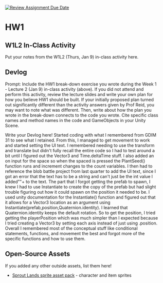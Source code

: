 [![Review Assignment Due Date](https://classroom.github.com/assets/deadline-readme-button-22041afd0340ce965d47ae6ef1cefeee28c7c493a6346c4f15d667ab976d596c.svg)](https://classroom.github.com/a/MjLLqDcN)
# HW1
## W1L2 In-Class Activity

Put your notes from the W1L2 (Thurs, Jan 9) in-class activity here.

## Devlog
Prompt: Include the HW1 break-down exercise you wrote during the Week 1 - Lecture 2 (Jan 9) in-class activity (above). If you did not attend and perform this activity, review the lecture slides and write your own plan for how you believe HW1 should be built. If your initially proposed plan turned out significantly different than the activity answers given by Prof Reid, you may want to note what was different. Then, write about how the plan you wrote in the break-down connects to the code you wrote. Cite specific class names and method names in the code and GameObjects in your Unity Scene.


Write your Devlog here!
Started coding with what I remembered from GDIM 31 to see what I retained. From this, I managed to get movement to work and started setting the UI text. I remembered needing to use the transform and translate but didn't fully recall the entire code so I had to test around a bit until I figured out the Vector3 and Time.deltaTime stuff. I also added an on input for the space so when the spaced is pressed the PlantSeed() function runs and increment changes to the count variables. I then had to reference the blob battle project from last quarter to add the UI text, since I got an error that the text has to be a string and can't just be the int value I added""+ to the text. The part that I forgot getting the prefab to spawn, I knew I had to use Instantiate to create the copy of the prefab but had slight trouble figuring out how it could spawn on the position it needed to be. I used unity documentation for the Instantiate() function and figured out that it allows for a Vector3 location as an argument using Instantiate(prefab,position,Quaternion.identity). I learned that Quaternion.identity keeps the default rotation. So to get the position, I tried getting the playerPosition which was much simpler than I expected because I tried creating a Vector3 by setting each axis instead of just using .position. Overall I remembered most of the conceptual stuff like conditional statements, functions, and movement the best and forgot more of the specific functions and how to use them. 

## Open-Source Assets
If you added any other outside assets, list them here!
- [Sprout Lands sprite asset pack](https://cupnooble.itch.io/sprout-lands-asset-pack) - character and item sprites
